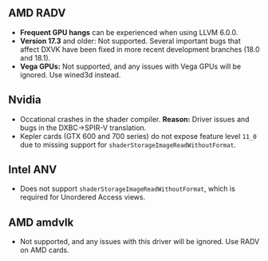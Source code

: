 ## AMD RADV
- **Frequent GPU hangs** can be experienced when using LLVM 6.0.0.
- **Version 17.3** and older: Not supported. Several important bugs that affect DXVK have been fixed in more recent development branches (18.0 and 18.1).
- **Vega GPUs:** Not supported, and any issues with Vega GPUs will be ignored. Use wined3d instead.

## Nvidia
- Occational crashes in the shader compiler. **Reason:** Driver issues and bugs in the DXBC->SPIR-V translation.
- Kepler cards (GTX 600 and 700 series) do not expose feature level `11_0` due to missing support for `shaderStorageImageReadWithoutFormat`.

## Intel ANV
- Does not support `shaderStorageImageReadWithoutFormat`, which is required for Unordered Access views.

## AMD amdvlk
- Not supported, and any issues with this driver will be ignored. Use RADV on AMD cards.